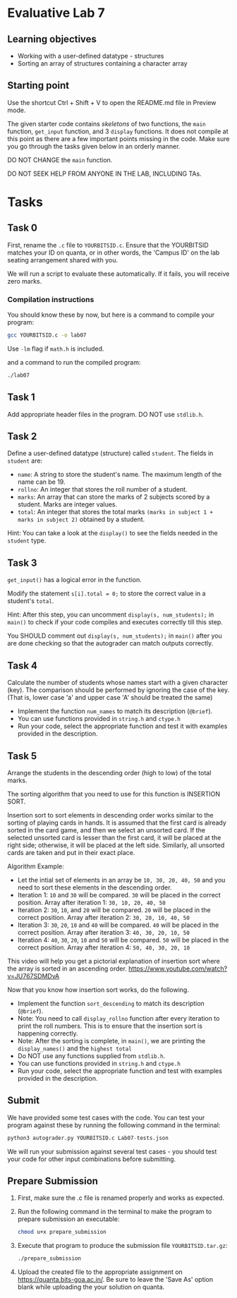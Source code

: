 # Evaluative Lab 7

## Learning objectives

* Working with a user-defined datatype - structures
* Sorting an array of structures containing a character array

## Starting point

Use the shortcut Ctrl + Shift + V to open the README.md file in Preview mode.

The given starter code contains *skeletons* of two functions, the `main` function, `get_input` function, and 3 `display` functions. It does not compile at this point as there are a few important points missing in the code. Make sure you go through the tasks given below in an orderly manner.

DO NOT CHANGE the `main` function.

DO NOT SEEK HELP FROM ANYONE IN THE LAB, INCLUDING TAs.

# Tasks

## Task 0

First, rename the `.c` file to `YOURBITSID.c`.
Ensure that the YOURBITSID matches your ID on quanta, or in other words, the 'Campus ID' on the lab seating arrangement shared with you.

We will run a script to evaluate these automatically. If it fails, you will receive zero marks.

### Compilation instructions

You should know these by now, but here is a command to compile your program:

```sh
gcc YOURBITSID.c -o lab07
```

Use `-lm` flag if `math.h` is included.

and a command to run the compiled program:

```sh
./lab07
```

## Task 1

Add appropriate header files in the program. DO NOT use `stdlib.h`.

## Task 2
Define a user-defined datatype (structure) called `student`. The fields in `student` are:

* `name`: A string to store the student's name. The maximum length of the name can be 19.
* `rollno`: An integer that stores the roll number of a student.
* `marks`: An array that can store the marks of 2 subjects scored by a student. Marks are integer values.
* `total`: An integer that stores the total marks `(marks in subject 1 + marks in subject 2)` obtained by a student. 

Hint: You can take a look at the `display()` to see the fields needed in the `student` type.

## Task 3
`get_input()` has a logical error in the function. 

Modify the statement `s[i].total = 0;` to store the correct value in a student's `total`.

Hint: After this step, you can uncomment `display(s, num_students);` in `main()` to check if your code compiles and executes correctly till this step. 

You SHOULD comment out `display(s, num_students);` in `main()` after you are done checking so that the autograder can match outputs correctly.

## Task 4

Calculate the number of students whose names start with a given character (key). The comparison should be performed by ignoring the case of the key. (That is, lower case 'a' and upper case 'A' should be treated the same)

* Implement the function `num_names` to match its description (`@brief`).
* You can use functions provided in `string.h` and `ctype.h`
* Run your code, select the appropriate function and test it with examples provided in the description.

## Task 5

Arrange the students in the descending order (high to low) of the total marks.

The sorting algorithm that you need to use for this function is INSERTION SORT.

Insertion sort to sort elements in descending order works similar to the sorting of playing cards in hands. It is assumed that the first card is already sorted in the card game, and then we select an unsorted card. If the selected unsorted card is lesser than the first card, it will be placed at the right side; otherwise, it will be placed at the left side. Similarly, all unsorted cards are taken and put in their exact place.

Algorithm Example:
* Let the intial set of elements in an array be `10, 30, 20, 40, 50` and you need to sort these elements in the descending order.
* Iteration 1: `10` and `30` will be compared. `30` will be placed in the correct position. Array after iteration 1: `30, 10, 20, 40, 50`
* Iteration 2: `30`, `10`, and `20` will be compared. `20` will be placed in the correct position. Array after iteration 2: `30, 20, 10, 40, 50`
* Iteration 3: `30`, `20`, `10` and `40` will be compared. `40` will be placed in the correct position. Array after iteration 3: `40, 30, 20, 10, 50`
* Iteration 4: `40`, `30`, `20`, `10` and `50` will be compared. `50` will be placed in the correct position. Array after iteration 4: `50, 40, 30, 20, 10`

This video will help you get a pictorial explanation of insertion sort where the array is sorted in an ascending order.
<https://www.youtube.com/watch?v=JU767SDMDvA>

Now that you know how insertion sort works, do the following.

* Implement the function `sort_descending` to match its description (`@brief`).
* Note: You need to call `display_rollno` function after every iteration to print the roll numbers. This is to ensure that the insertion sort is happening correctly.
* Note: After the sorting is complete, in `main()`, we are printing the `display_names()` and the `highest total`
* Do NOT use any functions supplied from `stdlib.h`.
* You can use functions provided in `string.h` and `ctype.h`
* Run your code, select the appropriate function and test with examples provided in the description.

## Submit

We have provided some test cases with the code.
You can test your program against these by running the following command in the terminal:

```python
python3 autograder.py YOURBITSID.c Lab07-tests.json
```

We will run your submission against several test cases - you should test your code for other input combinations before submitting.

## Prepare Submission

1. First, make sure the .c file is renamed properly and works as expected.
2. Run the following command in the terminal to make the program to prepare submission an executable:

   ```sh
   chmod u+x prepare_submission
   ```

3. Execute that program to produce the submission file `YOURBITSID.tar.gz`:

   ```sh
   ./prepare_submission
   ```

4. Upload the created file to the appropriate assignment on <https://quanta.bits-goa.ac.in/>.
   Be sure to leave the 'Save As' option blank while uploading the your solution on quanta.